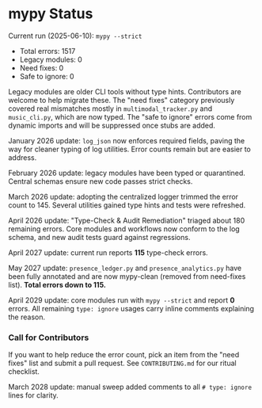 # mypy Status

Current run (2025-06-10): `mypy --strict`

- Total errors: 1517
- Legacy modules: 0
- Need fixes: 0
- Safe to ignore: 0

Legacy modules are older CLI tools without type hints. Contributors are welcome to
help migrate these. The "need fixes" category previously covered real mismatches
mostly in `multimodal_tracker.py` and `music_cli.py`, which are now typed. The
"safe to ignore" errors come from dynamic imports and will be suppressed once stubs
are added.

January 2026 update: `log_json` now enforces required fields, paving the way for
cleaner typing of log utilities. Error counts remain but are easier to address.

February 2026 update: legacy modules have been typed or quarantined. Central
schemas ensure new code passes strict checks.

March 2026 update: adopting the centralized logger trimmed the error count to
145. Several utilities gained type hints and tests were refreshed.

April 2026 update: "Type-Check & Audit Remediation" triaged about 180 remaining errors. Core modules and workflows now conform to the log schema, and new audit tests guard against regressions.

April 2027 update: current run reports **115** type-check errors.

May 2027 update: `presence_ledger.py` and `presence_analytics.py` have been fully annotated and are now mypy-clean (removed from need-fixes list). **Total errors down to 115.**

April 2029 update: core modules run with `mypy --strict` and report **0** errors.
All remaining `type: ignore` usages carry inline comments explaining the reason.

### Call for Contributors
If you want to help reduce the error count, pick an item from the "need fixes" list
and submit a pull request. See `CONTRIBUTING.md` for our ritual checklist.

March 2028 update: manual sweep added comments to all `# type: ignore` lines for clarity.

